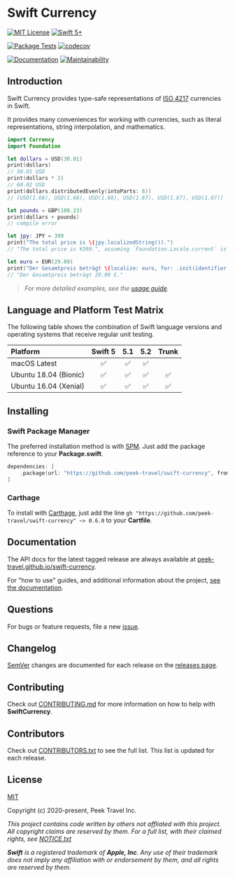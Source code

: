 # Swift Currency

[![MIT License](https://img.shields.io/badge/License-MIT-yellow.svg)](https://github.com/peek-travel/swift-currency/blob/master/LICENSE.txt)
[![Swift 5+](https://img.shields.io/badge/Swift-5.0+-orange.svg)](https://swift.org)

[![Package Tests](https://github.com/peek-travel/swift-currency/workflows/Package%20Tests/badge.svg)](https://github.com/peek-travel/swift-currency/actions?query=workflow%3A%22Package+Tests%22)
[![codecov](https://codecov.io/gh/peek-travel/swift-currency/branch/master/graph/badge.svg)](https://codecov.io/gh/peek-travel/swift-currency)

[![Documentation](https://peek-travel.github.io/swift-currency/badge.svg)](https://peek-travel.github.io/swift-currency)
[![Maintainability](https://api.codeclimate.com/v1/badges/f17c8f5d598f61ee1a63/maintainability)](https://codeclimate.com/github/peek-travel/swift-currency/maintainability)

## Introduction

Swift Currency provides type-safe representations of [ISO 4217](https://en.wikipedia.org/wiki/ISO_4217) currencies in Swift.

It provides many conveniences for working with currencies, such as literal representations, string interpolation, and mathematics.

```swift
import Currency
import Foundation

let dollars = USD(30.01)
print(dollars)
// 30.01 USD
print(dollars * 2)
// 60.02 USD
print(dollars.distributedEvenly(intoParts: 6))
// [USD(1.68), USD(1.68), USD(1.68), USD(1.67), USD(1.67), USD(1.67)]

let pounds = GBP(109.23)
print(dollars + pounds)
// compile error

let jpy: JPY = 399
print("The total price is \(jpy.localizedString()).")
// "The total price is ¥399.", assuming `Foundation.Locale.current` is "en_US"

let euro = EUR(29.09)
print("Der Gesamtpreis beträgt \(localize: euro, for: .init(identifier: "de_DE")).")
// "Der Gesamtpreis beträgt 29,09 €."
```

> _For more detailed examples, see the [usage guide](./docs/Usage.md)._

## Language and Platform Test Matrix

The following table shows the combination of Swift language versions and operating systems that
receive regular unit testing.

| Platform | Swift 5 | 5.1 | 5.2 | Trunk |
|:---------|:-------:|:---:|:---:|:-----:|
| macOS Latest          | ✅ | ✅ | ✅ | |
| Ubuntu 18.04 (Bionic) | ✅ | ✅ | ✅ | ✅ |
| Ubuntu 16.04 (Xenial) | ✅ | ✅ | ✅ | ✅ |

## Installing

### Swift Package Manager

The preferred installation method is with [SPM](https://swift.org/getting-started/#using-the-package-manager). Just add the package reference to your **Package.swift**.

```swift
dependencies: [
    .package(url: "https://github.com/peek-travel/swift-currency", from: "0.6.0")
]
```

### Carthage

To install with [Carthage](https://github.com/Carthage/Carthage), just add the line `gh "https://github.com/peek-travel/swift-currency" ~> 0.6.0` to your **Cartfile**.

## Documentation

The API docs for the latest tagged release are always available at [peek-travel.github.io/swift-currency](https://peek-travel.github.io/swift-currency).

For "how to use" guides, and additional information about the project, [see the documentation](./docs).

## Questions

For bugs or feature requests, file a new [issue](https://gitlab.com/mordil/swift-redi-stack/issues).

## Changelog

[SemVer](https://semver.org/) changes are documented for each release on the [releases page](https://github.com/peek-travel/swift-currency/releases).

## Contributing

Check out [CONTRIBUTING.md](https://github.com/peek-travel/swift-currency/blob/master/CONTRIBUTING.md) for more information on how to help with **SwiftCurrency**.

## Contributors

Check out [CONTRIBUTORS.txt](https://github.com/peek-travel/swift-currency/blob/master/CONTRIBUTORS.txt) to see the full list. This list is updated for each release.

## License

[MIT](https://github.com/peek-travel/swift-currency/blob/master/LICENSE.txt)

Copyright (c) 2020-present, Peek Travel Inc.

_This project contains code written by others not affliated with this project. All copyright claims are reserved by them. For a full list, with their claimed rights, see [NOTICE.txt](https://github.com/peek-travel/swift-currency/blob/master/NOTICE.txt)_

_**Swift** is a registered trademark of **Apple, Inc**. Any use of their trademark does not imply any affiliation with or endorsement by them, and all rights are reserved by them._
